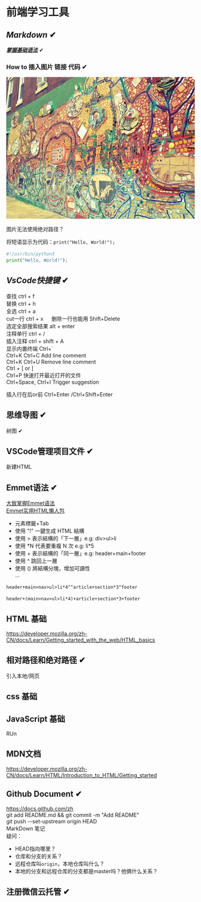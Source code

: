 # 前端学习工具

## ***Markdown***  &#10004;

***[掌握基础语法](https://markdown.com.cn/basic-syntax/images.html "悬停文字")***  &#10004;

### How to 插入图片 链接 代码 &#10004;

![这是一张壁画图片](assets/philly-magic-garden.jpg "Magic Gardens")

图片无法使用绝对路径？ 


将短语显示为代码：`print("Hello, World!");`

```python
#!/usr/bin/python3
print("Hello, World!");
```


## ***VsCode快捷键*** &#10004;
查找 ctrl + f  
替换 ctrl + h  
全选 ctrl + a  
cut一行 ctrl + x &emsp; 删除一行也能用 Shift+Delete  
选定全部搜索结果 alt + enter   
注释单行 ctrl + /  
插入注释 ctrl + shift + A  
显示内置终端  Ctrl+`  
Ctrl+K Ctrl+C Add line comment  
Ctrl+K Ctrl+U Remove line comment  
Ctrl + [ or ]  
Ctrl+P 快速打开最近打开的文件  
Ctrl+Space, Ctrl+I Trigger suggestion

插入行在后or前 Ctrl+Enter /Ctrl+Shift+Enter



## 思维导图  &#10004;
 树图  &#10004;


## VSCode管理项目文件  &#10004;
新建HTML

## Emmet语法 &#10004;
[大致掌握Emmet语法](https://code.visualstudio.com/docs/editor/emmet)  
[Emmet实用HTML懒人包](https://medium.com/%E4%B8%80%E5%80%8B%E5%B0%8F%E5%B0%8F%E5%B7%A5%E7%A8%8B%E5%B8%AB%E7%9A%84%E9%9A%A8%E6%89%8B%E7%AD%86%E8%A8%98/front-end-emmet-%E5%89%8D%E7%AB%AF%E5%BF%AB%E9%80%9F%E9%96%8B%E7%99%BC%E7%9A%84%E7%A5%9E%E5%85%B5%E5%88%A9%E5%99%A8-2cc9eac4e93d)

- 元素標籤+Tab  
- 使用 "!" 一鍵生成 HTML 結構
- 使用 > 表示結構的「下一層」e.g: div>ul>li
- 使用 *N 代表要重複 N 次 e.g: li\*5
- 使用 + 表示結構的「同一層」e.g: header+main+footer
- 使用 ^ 跳回上一層
- 使用 () 將結構分塊，增加可讀性   
...   

`header+main>nav>ul>li*4^^article+section*3^footer`

`header+(main>nav>ul>li*4)+article+section*3+footer`




## HTML 基础
https://developer.mozilla.org/zh-CN/docs/Learn/Getting_started_with_the_web/HTML_basics

## 相对路径和绝对路径 &#10004;
引入本地/网页

## css 基础

## JavaScript 基础

RUn

## MDN文档

https://developer.mozilla.org/zh-CN/docs/Learn/HTML/Introduction_to_HTML/Getting_started

## Github Document &#10004;
https://docs.github.com/zh  
git add README.md && git commit -m "Add README"  
git push --set-upstream origin HEAD  
MarkDown 笔记  
疑问：
- HEAD指向哪里？
- 仓库和分支的关系？
- 远程仓库叫`origin`，本地仓库叫什么？
- 本地的分支和远程仓库的分支都是master吗？他俩什么关系？
## 注册微信云托管  &#10004;